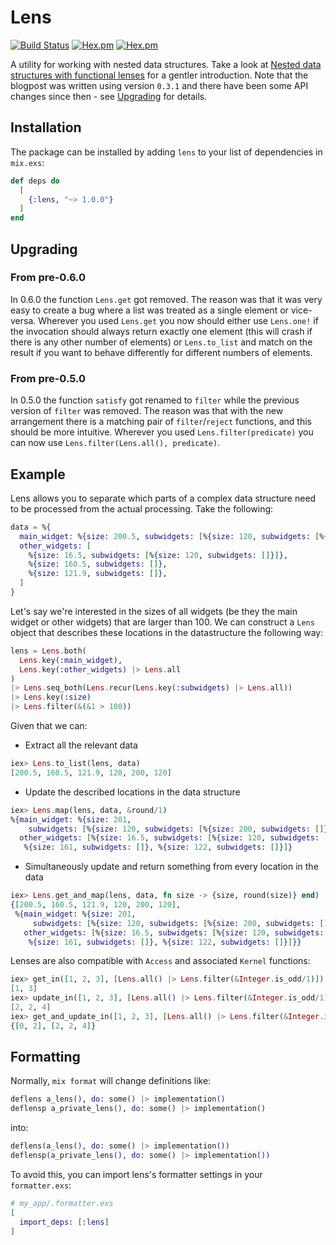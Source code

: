 # Lens

[![Build Status](https://travis-ci.org/obrok/lens.svg?branch=master)](https://travis-ci.org/obrok/lens)
[![Hex.pm](http://img.shields.io/hexpm/v/lens.svg)](https://hex.pm/packages/lens) [![Hex.pm](http://img.shields.io/hexpm/dt/lens.svg)](https://hex.pm/packages/lens)

A utility for working with nested data structures. Take a look at
[Nested data structures with functional lenses](https://yapee.svbtle.com/nested-data-structures-with-lens)
for a gentler introduction. Note that the blogpost was written using version `0.3.1` and there have been some API
changes since then - see [Upgrading](#upgrading) for details.

## Installation

The package can be installed by adding `lens` to your list of dependencies in `mix.exs`:

```elixir
def deps do
  [
    {:lens, "~> 1.0.0"}
  ]
end
```

## Upgrading

### From pre-0.6.0

In 0.6.0 the function `Lens.get` got removed. The reason was that it was very easy to create a bug where a list was
treated as a single element or vice-versa. Wherever you used `Lens.get` you now should either use `Lens.one!` if the
invocation should always return exactly one element (this will crash if there is any other number of elements) or
`Lens.to_list` and match on the result if you want to behave differently for different numbers of elements.

### From pre-0.5.0

In 0.5.0 the function `satisfy` got renamed to `filter` while the previous version of `filter` was removed. The reason
was that with the new arrangement there is a matching pair of `filter`/`reject` functions, and this should be more
intuitive. Wherever you used `Lens.filter(predicate)` you can now use `Lens.filter(Lens.all(), predicate)`.

## Example

Lens allows you to separate which parts of a complex data structure need to be processed from the actual
processing. Take the following:

```elixir
data = %{
  main_widget: %{size: 200.5, subwidgets: [%{size: 120, subwidgets: [%{size: 200, subwidgets: []}]}]},
  other_widgets: [
    %{size: 16.5, subwidgets: [%{size: 120, subwidgets: []}]},
    %{size: 160.5, subwidgets: []},
    %{size: 121.9, subwidgets: []},
  ]
}
```

Let's say we're interested in the sizes of all widgets (be they the main widget or other widgets) that are larger than 100.
We can construct a `Lens` object that describes these locations in the datastructure the following way:

```elixir
lens = Lens.both(
  Lens.key(:main_widget),
  Lens.key(:other_widgets) |> Lens.all
)
|> Lens.seq_both(Lens.recur(Lens.key(:subwidgets) |> Lens.all))
|> Lens.key(:size)
|> Lens.filter(&(&1 > 100))
```

Given that we can:

* Extract all the relevant data

```elixir
iex> Lens.to_list(lens, data)
[200.5, 160.5, 121.9, 120, 200, 120]
```

* Update the described locations in the data structure

```elixir
iex> Lens.map(lens, data, &round/1)
%{main_widget: %{size: 201,
    subwidgets: [%{size: 120, subwidgets: [%{size: 200, subwidgets: []}]}]},
  other_widgets: [%{size: 16.5, subwidgets: [%{size: 120, subwidgets: []}]},
   %{size: 161, subwidgets: []}, %{size: 122, subwidgets: []}]}
```

* Simultaneously update and return something from every location in the data

```elixir
iex> Lens.get_and_map(lens, data, fn size -> {size, round(size)} end)
{[200.5, 160.5, 121.9, 120, 200, 120],
 %{main_widget: %{size: 201,
     subwidgets: [%{size: 120, subwidgets: [%{size: 200, subwidgets: []}]}]},
   other_widgets: [%{size: 16.5, subwidgets: [%{size: 120, subwidgets: []}]},
    %{size: 161, subwidgets: []}, %{size: 122, subwidgets: []}]}}
```

Lenses are also compatible with `Access` and associated `Kernel` functions:

```elixir
iex> get_in([1, 2, 3], [Lens.all() |> Lens.filter(&Integer.is_odd/1)])
[1, 3]
iex> update_in([1, 2, 3], [Lens.all() |> Lens.filter(&Integer.is_odd/1)], fn x -> x + 1 end)
[2, 2, 4]
iex> get_and_update_in([1, 2, 3], [Lens.all() |> Lens.filter(&Integer.is_odd/1)], fn x -> {x - 1, x + 1} end)
{[0, 2], [2, 2, 4]}
```

## Formatting

Normally, `mix format` will change definitions like:

```elixir
deflens a_lens(), do: some() |> implementation()
deflensp a_private_lens(), do: some() |> implementation()
```

into:

```elixir
deflens(a_lens(), do: some() |> implementation())
deflensp(a_private_lens(), do: some() |> implementation())
```

To avoid this, you can import lens's formatter settings in your `formatter.exs`:

```elixir
# my_app/.formatter.exs
[
  import_deps: [:lens]
]
```
